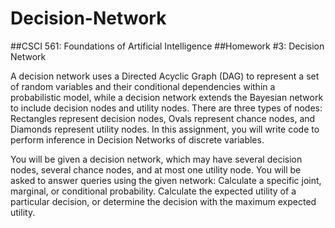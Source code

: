# Decision-Network

##CSCI 561: Foundations of Artificial Intelligence
##Homework #3: Decision Network

A decision network uses a Directed Acyclic Graph (DAG) to represent a set of random variables and their conditional dependencies within a probabilistic model, while a decision network extends the Bayesian network to include decision nodes and utility nodes. There are three types of nodes: Rectangles represent decision nodes, Ovals represent chance nodes, and Diamonds represent utility nodes. In this assignment, you will write code to perform inference in Decision Networks of discrete variables.

You will be given a decision network, which may have several decision nodes, several chance nodes, and at most one utility node. You will be asked to answer queries using the given network:
Calculate a specific joint, marginal, or conditional probability.
Calculate the expected utility of a particular decision, or determine the decision with the maximum expected utility.


